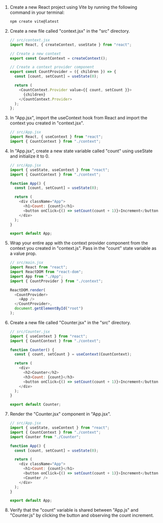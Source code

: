 1. Create a new React project using Vite by running the following command in your terminal:

   ```bash
   npm create vite@latest
   ```

1. Create a new file called "context.jsx" in the "src" directory.

   ```js
   // src/context.jsx
   import React, { createContext, useState } from "react";

   // Create a new context
   export const CountContext = createContext();

   // Create a context provider component
   export const CountProvider = ({ children }) => {
     const [count, setCount] = useState(0);

     return (
       <CountContext.Provider value={{ count, setCount }}>
         {children}
       </CountContext.Provider>
     );
   };
   ```

1. In "App.jsx", import the useContext hook from React and import the context you created in "context.jsx".

   ```javascript
   // src/App.jsx
   import React, { useContext } from "react";
   import { CountContext } from "./context";
   ```

1. In "App.jsx", create a new state variable called "count" using useState and initialize it to 0.

   ```javascript
   // src/App.jsx
   import { useState, useContext } from "react";
   import { CountContext } from "./context";

   function App() {
     const [count, setCount] = useState(0);

     return (
       <div className="App">
         <h1>Count: {count}</h1>
         <button onClick={() => setCount(count + 1)}>Increment</button>
       </div>
     );
   }

   export default App;
   ```

1. Wrap your entire app with the context provider component from the context you created in "context.js". Pass in the "count" state variable as a value prop.

   ```javascript
   // src/main.jsx
   import React from "react";
   import ReactDOM from "react-dom";
   import App from "./App";
   import { CountProvider } from "./context";

   ReactDOM.render(
     <CountProvider>
       <App />
     </CountProvider>,
     document.getElementById("root")
   );
   ```

1. Create a new file called "Counter.jsx" in the "src" directory.

   ```javascript
   // src/Counter.jsx
   import { useContext } from "react";
   import { CountContext } from "./context";

   function Counter() {
     const { count, setCount } = useContext(CountContext);

     return (
       <div>
         <h2>Counter</h2>
         <h3>Count: {count}</h3>
         <button onClick={() => setCount(count + 1)}>Increment</button>
       </div>
     );
   }

   export default Counter;
   ```

1. Render the "Counter.jsx" component in "App.jsx".

   ```javascript
   // src/App.jsx
   import { useState, useContext } from "react";
   import { CountContext } from "./context";
   import Counter from "./Counter";

   function App() {
     const [count, setCount] = useState(0);

     return (
       <div className="App">
         <h1>Count: {count}</h1>
         <button onClick={() => setCount(count + 1)}>Increment</button>
         <Counter />
       </div>
     );
   }

   export default App;
   ```

1. Verify that the "count" variable is shared between "App.js" and "Counter.js" by clicking the button and observing the count increment.
